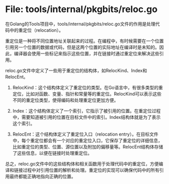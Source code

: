 # File: tools/internal/pkgbits/reloc.go

在Golang的Tools项目中，tools/internal/pkgbits/reloc.go文件的作用是处理代码中的重定位（relocation）。

重定位是一种将不同位置地址关联起来的过程。在编程中，有时候需要在一个位置引用另一个位置的数据或代码，但是这两个位置的实际地址在编译时是未知的。因此，编译器会使用一些标记来指示这些位置，并在链接时通过重定位来解决这些引用。

reloc.go文件中定义了一些用于重定位的结构体，如RelocKind、Index和RelocEnt。

1. RelocKind：这个结构体定义了重定位的类型。在Go语言中，有很多类型的重定位，比如对函数、变量、指针和常量等的重定位。RelocKind可以表示这些不同的重定位类型，使得编码和处理重定位更加方便。

2. Index：这个结构体定义了一个索引，它指示了被引用的位置。在重定位过程中，需要知道被引用的位置在目标文件中的索引。Index结构体就是为了表示这个索引。

3. RelocEnt：这个结构体定义了重定位入口（relocation entry）。在目标文件中，每个重定位都会有一个对应的重定位入口，它保存了重定位的详细信息，比如重定位的类型、位置、源位置以及附加的偏移量等。RelocEnt结构体存储了这些信息，以便在链接时处理重定位。

总之，reloc.go文件中的这些结构体和相关函数用于处理代码中的重定位，方便编译和链接过程中对引用位置的解析和处理。重定位的实现可以确保代码中的所有引用最终都能正确地指向正确的位置。


